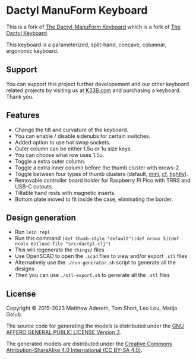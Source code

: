 # Dactyl ManuForm Keyboard
This is a fork of <a href="https://github.com/tshort/dactyl-keyboard">The Dactyl-ManuForm Keyboard</a> which is a fork of <a href="https://github.com/adereth/dactyl-keyboard">The Dactyl Keyboard</a>.

This keyboard is a parameterized, split-hand, concave, columnar, ergonomic keyboard.

## Support
You can support this project further developement and our other keyboard related projects by visiting us at <a href="https://www.k33b.com">K33B.com</a> and purchasing a keyboard. Thank you.

## Features
- Change the tilt and curvature of the keyboard.
- You can enable / disable sidenubs for certain switches.
- Added option to use hot swap sockets.
- Outer column can be either 1.5u or 1u size keys.
- You can choose what row uses 1.5u.
- Toggle a extra outer column.
- Toggle a extra inner column before the thumb cluster with nrows-2.
- Toggle between four types of thumb clusters (default, <a href="https://github.com/l4u/dactyl-manuform-mini-keyboard">mini</a>, <a href="https://github.com/carbonfet/dactyl-manuform">cf</a>, <a href="https://github.com/okke-formsma/dactyl-manuform-tight">tightly</a>).
- Removable controller board holder for Raspberry Pi Pico with TRRS and USB-C cutouts.
- Tiltable hand rests with magnetic inserts.
- Bottom plate moved to fit inside the case, eliminating the border.

## Design generation
- Run `lein repl`
- Run this command `(def thumb-style "default")(def nrows 5)(def ncols 6)(load-file "src/dactyl.clj")`
- This will regenerate the `things/` files
- Use OpenSCAD to open the `.scad` files to view and/or export `.stl` files
- Alternatively use the `./run-generator.sh` script to generate all the designs
- Then you can use `./stl-export.sh` to generate all the `.stl` files


## License

Copyright © 2015-2023 Matthew Adereth, Tom Short, Leo Lou, Matija Golub.

The source code for generating the models is distributed under the [GNU AFFERO GENERAL PUBLIC LICENSE Version 3](LICENSE).

The generated models are distributed under the [Creative Commons Attribution-ShareAlike 4.0 International (CC BY-SA 4.0)](LICENSE-models).

